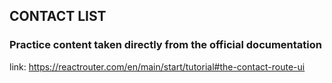## CONTACT LIST

### Practice content taken directly from the official documentation

link: https://reactrouter.com/en/main/start/tutorial#the-contact-route-ui